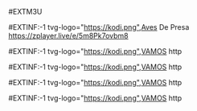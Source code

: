 #EXTM3U

#EXTINF:-1 tvg-logo="https://kodi.png",Aves De Presa
https://zplayer.live/e/5m8Pk7ovbm8

#EXTINF:-1 tvg-logo="https://kodi.png",VAMOS
http

#EXTINF:-1 tvg-logo="https://kodi.png",VAMOS
http

#EXTINF:-1 tvg-logo="https://kodi.png",VAMOS
http

#EXTINF:-1 tvg-logo="https://kodi.png",VAMOS
http

